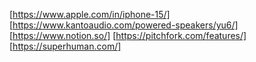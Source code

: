 [https://www.apple.com/in/iphone-15/]
[https://www.kantoaudio.com/powered-speakers/yu6/]
[https://www.notion.so/]
[https://pitchfork.com/features/]
[https://superhuman.com/]